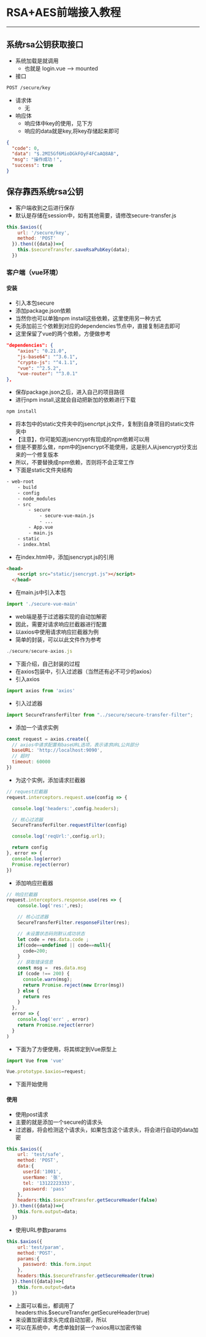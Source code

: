 # RSA+AES前端接入教程
---

## 系统rsa公钥获取接口
- 系统加载是就调用
    - 也就是 login.vue --> mounted
- 接口
```bash
POST /secure/key
```
- 请求体
    - 无
- 响应体
    - 响应体中key的使用，见下方
    - 响应的data就是key,将key存储起来即可
```json
{
  "code": 0,
  "data": "$.2MI5Gf6MioDGkFOyF4FCaAQ8AB",
  "msg": "操作成功！",
  "success": true
}

```

## 保存靠西系统rsa公钥
- 客户端收到之后进行保存
- 默认是存储在session中，如有其他需要，请修改secure-transfer.js
```js
this.$axios({
    url: '/secure/key',
    method: 'POST'
  }).then(({data})=>{
    this.$secureTransfer.saveRsaPubKey(data);
  })
```

### 客户端（vue环境）
#### 安装
- 引入本包secure
- 添加package.json依赖
- 当然你也可以单独npm install这些依赖，这里使用另一种方式
- 先添加前三个依赖到对应的dependencies节点中，直接复制进去即可
- 这里保留了vue的两个依赖，方便做参考
```json
"dependencies": {
    "axios": "0.21.0",
    "js-base64": "^3.6.1",
    "crypto-js": "^4.1.1",
    "vue": "^2.5.2",
    "vue-router": "^3.0.1"
},
```
- 保存package.json之后，进入自己的项目路径
- 进行npm install,这就会自动把新加的依赖进行下载
```bash
npm install
```
- 将本包中的static文件夹中的jsencrtpt.js文件，复制到自身项目的static文件夹中
- 【注意】，你可能知道jsencrypt有现成的npm依赖可以用
- 但是不要那么做，npm中的jsencrypt不能使用，这是别人从jsencrypt分支出来的一个修复版本
- 所以，不要替换成npm依赖，否则将不会正常工作
- 下面是static文件夹结构
```bash
- web-root
    - build
    - config
    - node_modules
    - src
        - secure
            - secure-vue-main.js
            - ...
        - App.vue
        - main.js
    - static
    - index.html
```
- 在index.html中，添加jsencrypt.js的引用
```html
<head>
    <script src="static/jsencrypt.js"></script>
  </head>
```
- 在main.js中引入本包
```js
import './secure-vue-main'
```
- web端是基于过滤器实现的自动加解密
- 因此，需要对请求响应拦截器进行配置
- 以axios中使用请求响应拦截器为例
- 简单的封装，可以以此文件作为参考
```js
./secure/secure-axios.js
```
- 下面介绍，自己封装的过程
- 在axios包装中，引入过滤器（当然还有必不可少的axios）
- 引入axios
```js
import axios from 'axios'
```
- 引入过滤器
```js
import SecureTransferFilter from "../secure/secure-transfer-filter";
```
- 添加一个请求实例
```js
const request = axios.create({
  // axios中请求配置有baseURL选项，表示请求URL公共部分
  baseURL: 'http://localhost:9090',
  // 超时
  timeout: 60000
})
```
- 为这个实例，添加请求拦截器
```js
// request拦截器
request.interceptors.request.use(config => {

  console.log('headers:',config.headers);

  // 核心过滤器
  SecureTransferFilter.requestFilter(config)

  console.log('reqUrl:',config.url);

  return config
}, error => {
  console.log(error)
  Promise.reject(error)
})
```
- 添加响应拦截器
```js
// 响应拦截器
request.interceptors.response.use(res => {
    console.log('res:',res);

    // 核心过滤器
    SecureTransferFilter.responseFilter(res);

    // 未设置状态码则默认成功状态
    let code = res.data.code ;
    if(code==undefined || code==null){
      code=200;
    }
    // 获取错误信息
    const msg =  res.data.msg
    if (code !== 200) {
      console.warn(msg);
      return Promise.reject(new Error(msg))
    } else {
      return res
    }
  },
  error => {
    console.log('err' , error)
    return Promise.reject(error)
  }
)
```
- 下面为了方便使用，将其绑定到Vue原型上
```js
import Vue from 'vue'

Vue.prototype.$axios=request;
```
- 下面开始使用

#### 使用
- 使用post请求
- 主要的就是添加一个secure的请求头
- 过滤器，将会检测这个请求头，如果包含这个请求头，将会进行自动的data加密
```js
this.$axios({
    url: 'test/safe',
    method: 'POST',
    data:{
      userId:'1001',
      userName: '张',
      tel: '13122223333',
      password: 'pass'
    },
    headers:this.$secureTransfer.getSecureHeader(false)
  }).then(({data})=>{
    this.form.output=data;
  })
```
- 使用URL参数params
```js
this.$axios({
    url:'test/param',
    method:'POST',
    params:{
      password: this.form.input
    },
    headers:this.$secureTransfer.getSecureHeader(true)
  }).then(({data})=>{
    this.form.output=data
  })
```
- 上面可以看出，都调用了headers:this.$secureTransfer.getSecureHeader(true)
- 来设置加密请求头完成自动加密，所以
- 可以在系统中，考虑单独封装一个axios用以加密传输

